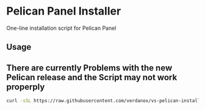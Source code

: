 # Pelican Panel Installer

One-line installation script for Pelican Panel

## Usage

## There are currently Problems with the new Pelican release and the Script may not work properply
```bash
curl -sSL https://raw.githubusercontent.com/verdanox/vs-pelican-installer/main/install.sh | sudo bash
